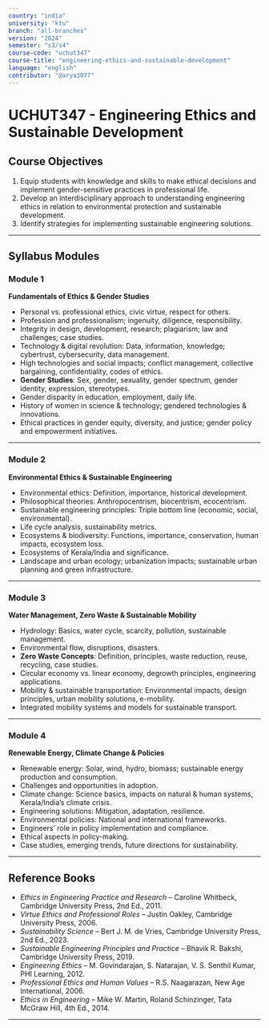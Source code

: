 ```yaml
---
country: "india"
university: "ktu"
branch: "all-branches"
version: "2024"
semester: "s3/s4"
course-code: "uchut347"
course-title: "engineering-ethics-and-sustainable-development"
language: "english"
contributor: "@arya3077"
---
```


# UCHUT347 - Engineering Ethics and Sustainable Development

## Course Objectives

1. Equip students with knowledge and skills to make ethical decisions and implement gender-sensitive practices in professional life.  
2. Develop an interdisciplinary approach to understanding engineering ethics in relation to environmental protection and sustainable development.  
3. Identify strategies for implementing sustainable engineering solutions.  

---

## Syllabus Modules

### Module 1
**Fundamentals of Ethics & Gender Studies**  
- Personal vs. professional ethics, civic virtue, respect for others.  
- Profession and professionalism; ingenuity, diligence, responsibility.  
- Integrity in design, development, research; plagiarism; law and challenges; case studies.  
- Technology & digital revolution: Data, information, knowledge; cybertrust, cybersecurity, data management.  
- High technologies and social impacts; conflict management, collective bargaining, confidentiality, codes of ethics.  
- **Gender Studies**: Sex, gender, sexuality, gender spectrum, gender identity, expression, stereotypes.  
- Gender disparity in education, employment, daily life.  
- History of women in science & technology; gendered technologies & innovations.  
- Ethical practices in gender equity, diversity, and justice; gender policy and empowerment initiatives.  

---

### Module 2
**Environmental Ethics & Sustainable Engineering**  
- Environmental ethics: Definition, importance, historical development.  
- Philosophical theories: Anthropocentrism, biocentrism, ecocentrism.  
- Sustainable engineering principles: Triple bottom line (economic, social, environmental).  
- Life cycle analysis, sustainability metrics.  
- Ecosystems & biodiversity: Functions, importance, conservation, human impacts, ecosystem loss.  
- Ecosystems of Kerala/India and significance.  
- Landscape and urban ecology; urbanization impacts; sustainable urban planning and green infrastructure.  

---

### Module 3
**Water Management, Zero Waste & Sustainable Mobility**  
- Hydrology: Basics, water cycle, scarcity, pollution, sustainable management.  
- Environmental flow, disruptions, disasters.  
- **Zero Waste Concepts**: Definition, principles, waste reduction, reuse, recycling, case studies.  
- Circular economy vs. linear economy, degrowth principles, engineering applications.  
- Mobility & sustainable transportation: Environmental impacts, design principles, urban mobility solutions, e-mobility.  
- Integrated mobility systems and models for sustainable transport.  

---

### Module 4
**Renewable Energy, Climate Change & Policies**  
- Renewable energy: Solar, wind, hydro, biomass; sustainable energy production and consumption.  
- Challenges and opportunities in adoption.  
- Climate change: Science basics, impacts on natural & human systems, Kerala/India’s climate crisis.  
- Engineering solutions: Mitigation, adaptation, resilience.  
- Environmental policies: National and international frameworks.  
- Engineers’ role in policy implementation and compliance.  
- Ethical aspects in policy-making.  
- Case studies, emerging trends, future directions for sustainability.  

---

## Reference Books

- *Ethics in Engineering Practice and Research* – Caroline Whitbeck, Cambridge University Press, 2nd Ed., 2011.  
- *Virtue Ethics and Professional Roles* – Justin Oakley, Cambridge University Press, 2006.  
- *Sustainability Science* – Bert J. M. de Vries, Cambridge University Press, 2nd Ed., 2023.  
- *Sustainable Engineering Principles and Practice* – Bhavik R. Bakshi, Cambridge University Press, 2019.  
- *Engineering Ethics* – M. Govindarajan, S. Natarajan, V. S. Senthil Kumar, PHI Learning, 2012.  
- *Professional Ethics and Human Values* – R.S. Naagarazan, New Age International, 2006.  
- *Ethics in Engineering* – Mike W. Martin, Roland Schinzinger, Tata McGraw Hill, 4th Ed., 2014.  

---
